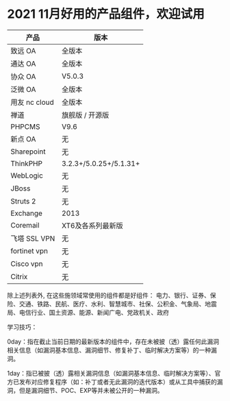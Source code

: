 # 2021 11月好用的产品组件，欢迎试用



| 产品         | 版本                      |
| ------------ | ------------------------- |
| 致远 OA      | 全版本                    |
| 通达 OA      | 全版本                    |
| 协众 OA      | V5.0.3                    |
| 泛微 OA      | 全版本                    |
| 用友 nc cloud      | 全版本                    |
| 禅道         | 旗舰版 / 开源版 |
| PHPCMS       | V9.6                      |
| 新点 OA      | 无                        |
| Sharepoint   | 无                        |
| ThinkPHP     | 3.2.3+/5.0.25+/5.1.31+    |
| WebLogic     | 无                        |
| JBoss        | 无                        |
| Struts 2     | 无                        |
| Exchange     | 2013                      |
| Coremail     | XT6及各系列最新版         |
| 飞塔 SSL VPN | 无                        |
| fortinet vpn | 无                        |
| Cisco vpn    | 无                        |
| Citrix       | 无                        |

除上述列表外,
在这些施领域常使用的组件都是好组件： 电力、银行、证券、保险、交通、铁路、民航、医疗、水利、智慧城市、社保、公积金、气象局、地震局、电信行业、国土资源、能源、新闻广电、党政机关、政府

学习技巧：

0day：指在截止当前日期的最新版本的组件中，存在未被披（透）露任何此漏洞相关信息（如漏洞基本信息、漏洞细节、修复补丁、临时解决方案等）的一种漏洞。

1day：指已被披（透）露相关漏洞信息（如漏洞基本信息、临时解决方案等）、官方已发布对应修复程序（如：补丁或者无此漏洞的迭代版本）或从工具中捕获的漏洞，但是漏洞细节、POC、EXP等并未被公开的一种漏洞。
